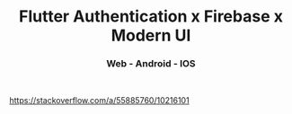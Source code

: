 <h1 align="center"> Flutter Authentication x Firebase x Modern UI</h1>
<h3 align="center"> Web - Android - IOS </h3>

<br/> 


https://stackoverflow.com/a/55885760/10216101

